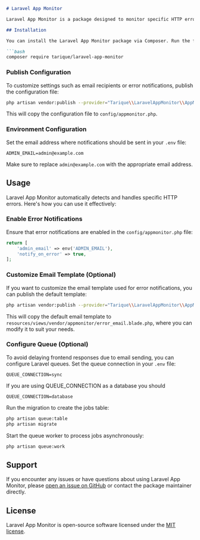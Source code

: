 ```markdown
# Laravel App Monitor

Laravel App Monitor is a package designed to monitor specific HTTP errors in your Laravel application and notify administrators via email. It helps ensure that critical errors (like 500, 502, 503, 504, 413) are promptly reported, allowing administrators to take appropriate action.

## Installation

You can install the Laravel App Monitor package via Composer. Run the following command in your terminal:

```bash
composer require tarique/laravel-app-monitor
```

### Publish Configuration

To customize settings such as email recipients or error notifications, publish the configuration file:

```bash
php artisan vendor:publish --provider="Tarique\\LaravelAppMonitor\\AppMonitorServiceProvider" --tag=config
```

This will copy the configuration file to `config/appmonitor.php`.

### Environment Configuration

Set the email address where notifications should be sent in your `.env` file:

```dotenv
ADMIN_EMAIL=admin@example.com
```

Make sure to replace `admin@example.com` with the appropriate email address.

## Usage

Laravel App Monitor automatically detects and handles specific HTTP errors. Here's how you can use it effectively:

### Enable Error Notifications

Ensure that error notifications are enabled in the `config/appmonitor.php` file:

```php
return [
    'admin_email' => env('ADMIN_EMAIL'),
    'notify_on_error' => true,
];
```

### Customize Email Template (Optional)

If you want to customize the email template used for error notifications, you can publish the default template:

```bash
php artisan vendor:publish --provider="Tarique\\LaravelAppMonitor\\AppMonitorServiceProvider" --tag=views
```

This will copy the default email template to `resources/views/vendor/appmonitor/error_email.blade.php`, where you can modify it to suit your needs.

### Configure Queue (Optional)

To avoid delaying frontend responses due to email sending, you can configure Laravel queues. Set the queue connection in your `.env` file:

```dotenv
QUEUE_CONNECTION=sync
```

If you are using QUEUE_CONNECTION as a database you should

```dotenv
QUEUE_CONNECTION=database
```

Run the migration to create the jobs table:

```bash
php artisan queue:table
php artisan migrate
```

Start the queue worker to process jobs asynchronously:

```bash
php artisan queue:work
```

## Support

If you encounter any issues or have questions about using Laravel App Monitor, please [open an issue on GitHub](https://github.com/tarique/laravel-app-monitor) or contact the package maintainer directly.

## License

Laravel App Monitor is open-source software licensed under the [MIT license](https://opensource.org/licenses/MIT).
```